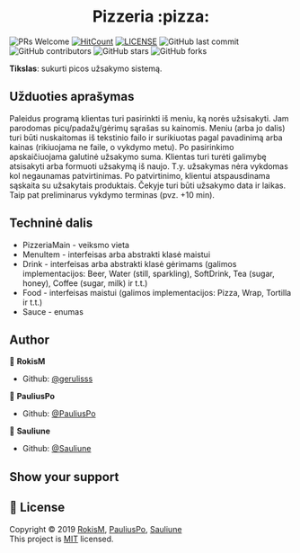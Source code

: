 <h1 align="center">Pizzeria :pizza:</h1>	

![PRs Welcome](https://img.shields.io/badge/PRs-welcome-brightgreen.svg)
[![HitCount](http://hits.dwyl.com/gerulisss/Pizzeria.svg)](http://hits.dwyl.com/gerulisss/Pizzeria)
[![LICENSE](https://img.shields.io/badge/license-MIT-blue.svg?style=flat-square)](https://github.com/gerulisss/Pizzeria/blob/master/License.md)
<img alt="GitHub last commit" src="https://img.shields.io/github/last-commit/gerulisss/Pizzeria">
<img alt="GitHub contributors" src="https://img.shields.io/github/contributors/gerulisss/Pizzeria?color=green&style=flat-square">
<img alt="GitHub stars" src="https://img.shields.io/github/stars/gerulisss/Pizzeria?color=yellow&style=flat-square">
<img alt="GitHub forks" src="https://img.shields.io/github/forks/gerulisss/Pizzeria?color=green&style=flat-square">




 
  

**Tikslas**: sukurti picos užsakymo sistemą.

   

**Užduoties aprašymas**
----------------------
<p>Paleidus programą klientas turi pasirinkti iš meniu, ką norės užsisakyti.
Jam parodomas picų/padažų/gėrimų sąrašas su kainomis.
Meniu (arba jo dalis) turi būti nuskaitomas iš tekstinio failo ir surikiuotas pagal pavadinimą
arba kainas (rikiuojama ne faile, o vykdymo metu).
Po pasirinkimo apskaičiuojama galutinė užsakymo suma.
Klientas turi turėti galimybę atsisakyti arba formuoti užsakymą iš naujo.
T.y. užsakymas nėra vykdomas kol negaunamas patvirtinimas.
Po patvirtinimo, klientui atspausdinama sąskaita su užsakytais produktais.
Čekyje turi būti užsakymo data ir laikas. Taip pat preliminarus vykdymo terminas (pvz. +10
min).</p>

**Techninė dalis**
-----------------
- PizzeriaMain - veiksmo vieta
- MenuItem - interfeisas arba abstrakti klasė maistui
- Drink - interfeisas arba abstrakti klasė gėrimams (galimos implementacijos: Beer, Water (still, sparkling), SoftDrink, Tea (sugar, honey), Coffee (sugar, milk) ir t.t.)
- Food - interfeisas maistui (galimos implementacijos: Pizza, Wrap, Tortilla ir t.t.)
- Sauce - enumas


**Author**
-------------------------
👤 **RokisM**

- Github: [@gerulisss](https://github.com/gerulisss)

👤 **PauliusPo**

- Github: [@PauliusPo](https://github.com/PauliusPo)

👤 **Sauliune**

- Github: [@Sauliune](https://github.com/Sauliune)

## Show your support

 📝 **License**
------------------------
Copyright © 2019 [RokisM](https://github.com/gerulisss), [PauliusPo](https://github.com/PauliusPo), [Sauliune](https://github.com/Sauliune) <br />
This project is [MIT](https://github.com/gerulisss/Pizzeria/blob/master/License.md) licensed.
